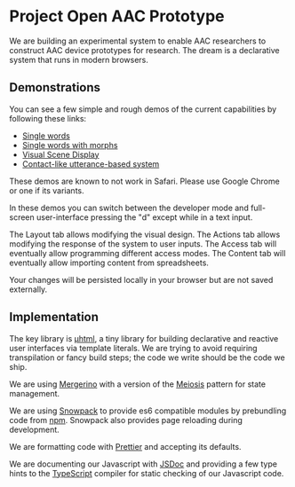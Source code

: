 # Project Open AAC Prototype

We are building an experimental system to enable AAC researchers to construct
AAC device prototypes for research. The dream is a declarative system that runs
in modern browsers.

## Demonstrations

You can see a few simple and rough demos of the current capabilities by
following these links:

- <a href="https://unc-project-open-aac.github.io/OS-DPI/#36">Single words</a>
- <a href="https://unc-project-open-aac.github.io/OS-DPI/#60">Single words with
  morphs</a>
- <a href="https://unc-project-open-aac.github.io/OS-DPI/#vsd">Visual Scene
  Display</a>
- <a href="https://unc-project-open-aac.github.io/OS-DPI/#contact">Contact-like
  utterance-based system</a>

These demos are known to not work in Safari. Please use Google Chrome or one if
its variants.

In these demos you can switch between the developer mode and full-screen
user-interface pressing the "d" except while in a text input.

The Layout tab allows modifying the visual design. The Actions tab allows
modifying the response of the system to user inputs. The Access tab will
eventually allow programming different access modes. The Content tab will
eventually allow importing content from spreadsheets.

Your changes will be persisted locally in your browser but are not saved
externally.

## Implementation

The key library is
<a href="https://github.com/WebReflection/uhtml">&mu;html</a>, a tiny library
for building declarative and reactive user interfaces via template literals. We
are trying to avoid requiring transpilation or fancy build steps; the code we
write should be the code we ship.

We are using <a href="https://github.com/fuzetsu/mergerino">Mergerino</a> with a
version of the <a href="http://meiosis.js.org/">Meiosis</a> pattern for state
management.

We are using <a href="https://www.snowpack.dev/">Snowpack</a> to provide es6
compatible modules by prebundling code from
<a href="https://www.npmjs.com/">npm</a>. Snowpack also provides page reloading
during development.

We are formatting code with <a href="https://prettier.io/">Prettier</a> and
accepting its defaults.

We are documenting our Javascript with <a href="https://jsdoc.app/">JSDoc</a>
and providing a few type hints to the
<a href="https://www.typescriptlang.org/">TypeScript</a> compiler for static
checking of our Javascript code.
